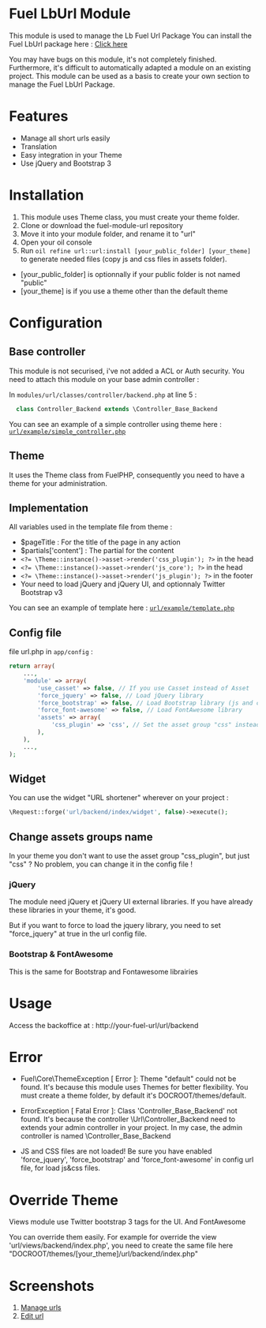 # Fuel LbUrl Module

This module is used to manage the Lb Fuel Url Package
You can install the Fuel LbUrl package here : [Click here](https://github.com/jhuriez/fuel-lbUrl-package)

You may have bugs on this module, it's not completely finished. Furthermore, it's difficult to automatically adapted a module on an existing project.
This module can  be used as a basis to create your own section to manage the Fuel LbUrl Package.

# Features

* Manage all short urls easily
* Translation
* Easy integration in your Theme
* Use jQuery and Bootstrap 3

# Installation

1. This module uses Theme class, you must create your theme folder.
2. Clone or download the fuel-module-url repository
3. Move it into your module folder, and rename it to "url"
4. Open your oil console
5. Run `oil refine url::url:install [your_public_folder] [your_theme]` to generate needed files (copy js and css files in assets folder). 
* [your_public_folder] is optionnally if your public folder is not named "public"
* [your_theme] is if you use a theme other than the default theme

# Configuration

## Base controller

This module is not securised, i've not added a ACL or Auth security. You need to attach this module on your base admin controller :

In `modules/url/classes/controller/backend.php` at line 5 :

```php
  class Controller_Backend extends \Controller_Base_Backend
```

You can see an example of a simple controller using theme here : [`url/example/simple_controller.php`](https://github.com/jhuriez/fuel-module-url/blob/master/example/simple_controller.php)


## Theme

It uses the Theme class from FuelPHP, consequently you need to have a theme for your administration.

## Implementation

All variables used in the template file from theme :

* $pageTitle : For the title of the page in any action
* $partials['content'] : The partial for the content
* `<?= \Theme::instance()->asset->render('css_plugin'); ?>` in the head
* `<?= \Theme::instance()->asset->render('js_core'); ?>` in the head
* `<?= \Theme::instance()->asset->render('js_plugin'); ?>` in the footer
* Your need to load jQuery and jQuery UI, and optionnaly Twitter Bootstrap v3

You can see an example of template here : [`url/example/template.php`](https://github.com/jhuriez/fuel-module-url/blob/master/example/template.php)

## Config file

file url.php in `app/config` :

```php
return array(
	...,
	'module' => array(
		'use_casset' => false, // If you use Casset instead of Asset
		'force_jquery' => false, // Load jQuery library
		'force_bootstrap' => false, // Load Bootstrap library (js and css)
		'force_font-awesome' => false, // Load FontAwesome library
		'assets' => array(
			'css_plugin' => 'css', // Set the asset group "css" instead of "css_plugin",
		),
	),
	...,
);
```

## Widget

You can use the widget "URL shortener" wherever on your project :

```php
\Request::forge('url/backend/index/widget', false)->execute();
```

## Change assets groups name

In your theme you don't want to use the asset group "css_plugin", but just "css" ? No problem, you can change it in the config file !

### jQuery

The module need jQuery et jQuery UI external libraries. If you have already these libraries in your theme, it's good.

But if you want to force to load the jquery library, you need to set "force_jquery" at true in the url config file.

### Bootstrap & FontAwesome

This is the same for Bootstrap and Fontawesome librairies 

# Usage

Access the backoffice at : http://your-fuel-url/url/backend

# Error

- Fuel\Core\ThemeException [ Error ]: Theme "default" could not be found.
It's because this module uses Themes for better flexibility. You must create a theme folder, by default it's DOCROOT/themes/default.

- ErrorException [ Fatal Error ]: Class 'Controller_Base_Backend' not found.
It's because the controller \Url\Controller_Backend need to extends your admin controller in your project. In my case, the admin controller is named \Controller_Base_Backend

- JS and CSS files are not loaded!
Be sure you have enabled 'force_jquery', 'force_bootstrap' and 'force_font-awesome' in config url file, for load js&css files. 

# Override Theme

Views module use Twitter bootstrap 3 tags for the UI. And FontAwesome

You can override them easily. For example for override the view 'url/views/backend/index.php', you need to create the same file here "DOCROOT/themes/[your_theme]/url/backend/index.php"

# Screenshots

1. [Manage urls](http://i.imgur.com/Gm9FsQj.png)
2. [Edit url](http://i.imgur.com/YPKk924.png)
